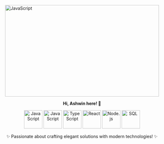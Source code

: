 <img src="https://i.ppy.sh/d63442dcb8915507176a0d690c3c95b2202e0e7b/68747470733a2f2f696d6775722d617263686976652e7070792e73682f6d445a363541582e676966" alt="JavaScript" width=100% height="300" />
<p align="center"><b>Hi, Ashwin here! 👋</b></p>

<p align="center">
  <img src="https://user-images.githubusercontent.com/74038190/212257454-16e3712e-945a-4ca2-b238-408ad0bf87e6.gif" alt="JavaScript" width="60" height="60" />
  <img src="https://raw.githubusercontent.com/remojansen/logo.ts/refs/heads/master/ts.png" alt="JavaScript" width="60" height="60" />
  <img src="https://user-images.githubusercontent.com/74038190/212257465-7ce8d493-cac5-494e-982a-5a9deb852c4b.gif" alt="TypeScript" width="60" height="60" />
  <img src="https://user-images.githubusercontent.com/74038190/212257460-738ff738-247f-4445-a718-cdd0ca76e2db.gif" alt="React" width="60" height="60" />
  <img src="https://user-images.githubusercontent.com/74038190/212257467-871d32b7-e401-42e8-a166-fcfd7baa4c6b.gif" alt="Node.js" width="60" height="60" />
  <img src="https://user-images.githubusercontent.com/74038190/212257468-1e9a91f1-b626-4baa-b15d-5c385dfa7ed2.gif" alt="SQL" width="60" height="60" />
</p>

<p align="center">✨ Passionate about crafting elegant solutions with modern technologies! ✨</p>
